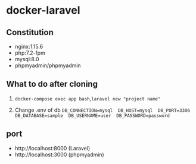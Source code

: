 # docker-laravel

## Constitution
* nginx:1.15.6
* php:7.2-fpm
* mysql:8.0
* phpmyadmin/phpmyadmin

## What to do after cloning
1. `docker-compose exec app bash`,`laravel new "project name"`

2. Change .env of db
  `DB_CONNECTION=mysql  DB_HOST=mysql  DB_PORT=3306  DB_DATABASE=sample  DB_USERNAME=user  DB_PASSWORD=password`

## port
* http://localhost:8000 (Laravel) 
* http://localhost:3000 (phpmyadmin)
